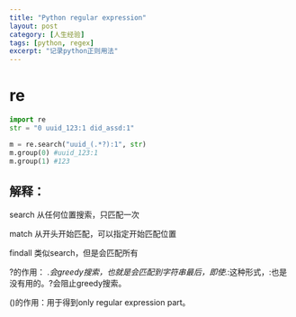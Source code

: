 ```yaml
---
title: "Python regular expression"
layout: post
category: [人生经验]
tags: [python, regex]
excerpt: "记录python正则用法"
---
```


# re
```python
import re
str = "0 uuid_123:1 did_assd:1"

m = re.search("uuid_(.*?):1", str)
m.group(0) #uuid_123:1
m.group(1) #123
```
## 解释：
search 从任何位置搜索，只匹配一次

match 从开头开始匹配，可以指定开始匹配位置

findall 类似search，但是会匹配所有

?的作用： .*会greedy搜索，也就是会匹配到字符串最后，即使.*:这种形式，:也是没有用的。?会阻止greedy搜索。

()的作用：用于得到only regular expression part。
